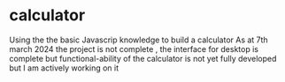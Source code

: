 # calculator
Using the the basic Javascrip knowledge to build a calculator
As at 7th march 2024 the project is not complete , the interface for desktop is complete but
functional-ability of the calculator is not yet fully developed but I am actively working on it 
